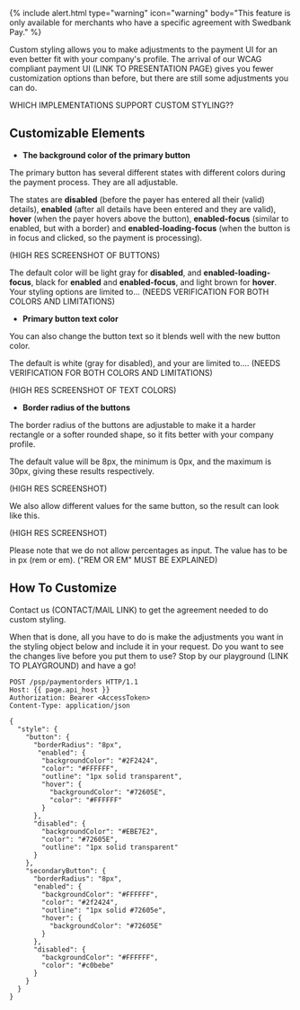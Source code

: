 {% include alert.html type="warning" icon="warning" body="This feature is only
available for merchants who have a specific agreement with Swedbank Pay." %}

Custom styling allows you to make adjustments to the payment UI for an even
better fit with your company's profile. The arrival of our WCAG compliant
payment UI (LINK TO PRESENTATION PAGE) gives you fewer customization options
than before, but there are still some adjustments you can do.

WHICH IMPLEMENTATIONS SUPPORT CUSTOM STYLING??

## Customizable Elements

*   **The background color of the primary button**

The primary button has several different states with different colors during the
payment process. They are all adjustable.

The states are **disabled** (before the payer has entered all their (valid)
details), **enabled** (after all details have been entered and they are valid),
**hover** (when the payer hovers above the button), **enabled-focus** (similar
to enabled, but with a border) and **enabled-loading-focus** (when the button is
in focus and clicked, so the payment is processing).

(HIGH RES SCREENSHOT OF BUTTONS)

The default color will be light gray for **disabled**, and
**enabled-loading-focus**, black for **enabled** and **enabled-focus**, and
light brown for **hover**. Your styling options are limited to... (NEEDS
VERIFICATION FOR BOTH COLORS AND LIMITATIONS)

*   **Primary button text color**

You can also change the button text so it blends well with the new button color.

The default is white (gray for disabled), and your are limited to.... (NEEDS
VERIFICATION FOR BOTH COLORS AND LIMITATIONS)

(HIGH RES SCREENSHOT OF TEXT COLORS)

*   **Border radius of the buttons**

The border radius of the buttons are adjustable to make it a harder rectangle or
a softer rounded shape, so it fits better with your company profile.

The default value will be 8px, the minimum is 0px, and the maximum is 30px,
giving these results respectively.

(HIGH RES SCREENSHOT)

We also allow different values for the same button, so the result can look like
this.

(HIGH RES SCREENSHOT)

Please note that we do not allow percentages as input. The value has to be in px
(rem or em). ("REM OR EM" MUST BE EXPLAINED)

## How To Customize

Contact us (CONTACT/MAIL LINK) to get the agreement needed to do custom styling.

When that is done, all you have to do is make the adjustments you want in the
styling object below and include it in your request. Do you want to see the
changes live before you put them to use? Stop by our playground (LINK TO
PLAYGROUND) and have a go!

```http
POST /psp/paymentorders HTTP/1.1
Host: {{ page.api_host }}
Authorization: Bearer <AccessToken>
Content-Type: application/json

{
  "style": {
    "button": {
      "borderRadius": "8px",
       "enabled": {
        "backgroundColor": "#2F2424",
        "color": "#FFFFFF",
        "outline": "1px solid transparent",
        "hover": {
          "backgroundColor": "#72605E",
          "color": "#FFFFFF"
        }
      },
      "disabled": {
        "backgroundColor": "#EBE7E2",
        "color": "#72605E",
        "outline": "1px solid transparent"
      }
    },
    "secondaryButton": {
      "borderRadius": "8px",
      "enabled": {
        "backgroundColor": "#FFFFFF",
        "color": "#2f2424",
        "outline": "1px solid #72605e",
        "hover": {
          "backgroundColor": "#72605E"
        }
      },
      "disabled": {
        "backgroundColor": "#FFFFFF",
        "color": "#c0bebe"
      }
    }
  }
}
```
